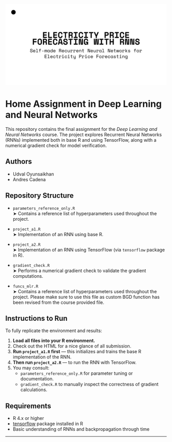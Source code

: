 ![Project Banner](./Banner.png)
# Home Assignment in Deep Learning and Neural Networks

This repository contains the final assignment for the *Deep Learning and Neural Networks* course. The project explores Recurrent Neural Networks (RNNs) implemented both in base R and using TensorFlow, along with a numerical gradient check for model verification.

## Authors
- Udval Oyunsaikhan  
- Andres Cadena

## Repository Structure

- `parameters_reference_only.R`  
  ➤ Contains a reference list of hyperparameters used throughout the project.

- `project_a1.R`  
  ➤ Implementation of an RNN using base R.

- `project_a2.R`  
  ➤ Implementation of an RNN using TensorFlow (via `tensorflow` package in R).

- `gradient_check.R`  
  ➤ Performs a numerical gradient check to validate the gradient computations.

- `funcs_mlr.R`  
➤ Contains a reference list of hyperparameters used throughout the project. Please make sure to use this file as custom BGD function has been revised from the course provided file.

## Instructions to Run

To fully replicate the environment and results:

1. **Load all files into your R environment.**
2. Check out the HTML for a nice glance of all submission.
3. **Run `project_a1.R` first** — this initializes and trains the base R implementation of the RNN.
4. **Then run `project_a2.R`** — to run the RNN with TensorFlow.
5. You may consult:
   - `parameters_reference_only.R` for parameter tuning or documentation.
   - `gradient_check.R` to manually inspect the correctness of gradient calculations.

## Requirements

- R 4.x or higher
- [tensorflow](https://tensorflow.rstudio.com/) package installed in R
- Basic understanding of RNNs and backpropagation through time

---
